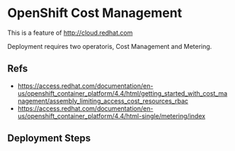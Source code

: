 # OpenShift Cost Management
This is a feature of http://cloud.redhat.com

Deployment requires two operatoris, Cost Management and Metering.


## Refs

- https://access.redhat.com/documentation/en-us/openshift_container_platform/4.4/html/getting_started_with_cost_management/assembly_limiting_access_cost_resources_rbac
- https://access.redhat.com/documentation/en-us/openshift_container_platform/4.4/html-single/metering/index

## Deployment Steps

